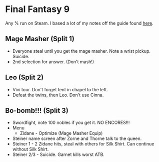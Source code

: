 # Final Fantasy 9

Any % run on Steam. I based a lot of my notes off the guide found [here][1].

## Mage Masher (Split 1)

  * Everyone steal until you get the mage masher. Note a wrist pickup. Suicide.
  * 2nd selection for answer. (Don't mash!)

## Leo (Split 2)

  * Vivi tour. Don't forget tent in chapel to the left.
  * Defeat the twins, then Leo. Don't use Cinna.

## Bo-bomb!!! (Split 3)

  * Swordfight, note 100 nobles if you get it. NO ENCORES!!!
  * Menu
    * Zidane - Optimize (Mage Masher Equip)
  * Steiner name screen after Zorne and Thorne talk to the queen.
  * Steiner 1 - 2 Zidane hits, steal with others for Silk Shirt. Can
                continue without Silk Shirt.
  * Steiner 2/3 - Suicide. Garnet kills worst ATB.

[1]: https://docs.google.com/document/d/1q0sAJBWoNyW85DlZBd2N8JxZyoylO6_mgVGefrW2e0c/edit